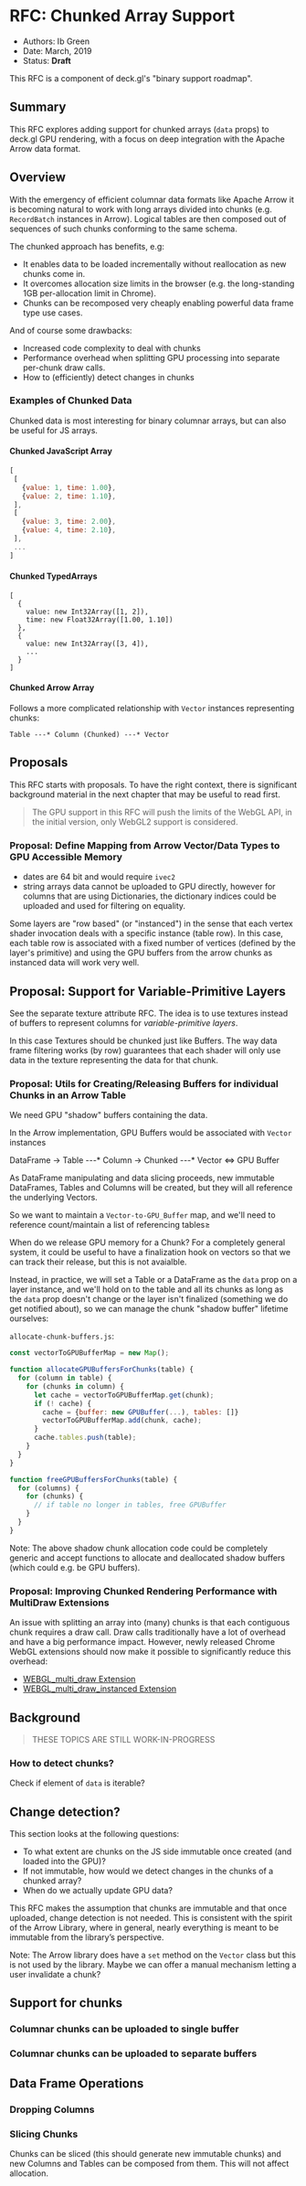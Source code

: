 # RFC: Chunked Array Support

* Authors: Ib Green
* Date: March, 2019
* Status: **Draft**

This RFC is a component of deck.gl's "binary support roadmap".


## Summary

This RFC explores adding support for chunked arrays (`data` props) to deck.gl GPU rendering, with a focus on deep integration with the Apache Arrow data format.


## Overview

With the emergency of efficient columnar data formats like Apache Arrow it is becoming natural to work with long arrays divided into chunks (e.g. `RecordBatch` instances in Arrow). Logical tables are then composed out of sequences of such chunks conforming to the same schema.

The chunked approach has benefits, e.g:
* It enables data to be loaded incrementally without reallocation as new chunks come in.
* It overcomes allocation size limits in the browser (e.g. the long-standing 1GB per-allocation limit in Chrome).
* Chunks can be recomposed very cheaply enabling powerful data frame type use cases.

And of course some drawbacks:
* Increased code complexity to deal with chunks
* Performance overhead when splitting GPU processing into separate per-chunk draw calls.
* How to (efficiently) detect changes in chunks


### Examples of Chunked Data

Chunked data is most interesting for binary columnar arrays, but can also be useful for JS arrays.

#### Chunked JavaScript Array

```js
[
 [
   {value: 1, time: 1.00},
   {value: 2, time: 1.10},
 ],
 [
   {value: 3, time: 2.00},
   {value: 4, time: 2.10},
 ],
 ...
]
```

#### Chunked TypedArrays

```
[
  {
    value: new Int32Array([1, 2]),
    time: new Float32Array([1.00, 1.10])
  },
  {
    value: new Int32Array([3, 4]),
    ...
  }
]
```

#### Chunked Arrow Array

Follows a more complicated relationship with `Vector` instances representing chunks:

`Table ---* Column (Chunked) ---* Vector`



## Proposals

This RFC starts with proposals. To have the right context, there is significant background material in the next chapter that may be useful to read first.

> The GPU support in this RFC will push the limits of the WebGL API, in the initial version, only WebGL2 support is considered.


### Proposal: Define Mapping from Arrow Vector/Data Types to GPU Accessible Memory

* dates are 64 bit and would require `ivec2`
* string arrays data cannot be uploaded to GPU directly, however for columns that are using Dictionaries, the dictionary indices could be uploaded and used for filtering on equality.

Some layers are "row based" (or "instanced") in the sense that each vertex shader invocation deals with a specific instance (table row). In this case, each table row is associated with a fixed number of vertices (defined by the layer's primitive) and using the GPU buffers from the arrow chunks as instanced data will work very well.


## Proposal: Support for Variable-Primitive Layers

See the separate texture attribute RFC. The idea is to use textures instead of buffers to represent columns for _variable-primitive layers_.

In this case Textures should be chunked just like Buffers. The way data frame filtering works (by row) guarantees that each shader will only use data in the texture representing the data for that chunk.


### Proposal: Utils for Creating/Releasing Buffers for individual Chunks in an Arrow Table

We need GPU "shadow" buffers containing the data.

In the Arrow implementation, GPU Buffers would be associated with `Vector` instances

DataFrame -> Table ---* Column -> Chunked ---* Vector <=> GPU Buffer

As DataFrame manipulating and data slicing proceeds, new immutable DataFrames, Tables and Columns will be created, but they will all reference the underlying Vectors.

So we want to maintain a `Vector-to-GPU_Buffer` map, and we'll need to reference count/maintain a list of referencing tables≥

When do we release GPU memory for a Chunk? For a completely general system, it could be useful to have a finalization hook on vectors so that we can track their release, but this is not avaialble.

Instead, in practice, we will set a Table or a DataFrame as the `data` prop on a layer instance, and we'll hold on to the table and all its chunks as long as the `data` prop doesn't change or the layer isn't finalized (something we do get notified about), so we can manage the chunk "shadow buffer" lifetime ourselves:


`allocate-chunk-buffers.js`:

```js
const vectorToGPUBufferMap = new Map();

function allocateGPUBuffersForChunks(table) {
  for (column in table) {
    for (chunks in column) {
      let cache = vectorToGPUBufferMap.get(chunk);
      if (! cache) {
        cache = {buffer: new GPUBuffer(...), tables: []}
        vectorToGPUBufferMap.add(chunk, cache);
      }
      cache.tables.push(table);
    }
  }
}

function freeGPUBuffersForChunks(table) {
  for (columns) {
    for (chunks) {
      // if table no longer in tables, free GPUBuffer
    }
  }
}
```

Note: The above shadow chunk allocation code could be completely generic and accept functions to allocate and deallocated shadow buffers (which could e.g. be GPU buffers).


### Proposal: Improving Chunked Rendering Performance with MultiDraw Extensions

An issue with splitting an array into (many) chunks is that each contiguous chunk requires a draw call. Draw calls traditionally have a lot of overhead and have a big performance impact. However, newly released Chrome WebGL extensions should now make it possible to significantly reduce this overhead:

* [WEBGL_multi_draw Extension](https://www.khronos.org/registry/webgl/extensions/WEBGL_multi_draw/)
* [WEBGL_multi_draw_instanced Extension](https://www.khronos.org/registry/webgl/extensions/WEBGL_multi_draw_instanced/)


## Background

> THESE TOPICS ARE STILL WORK-IN-PROGRESS

### How to detect chunks?

Check if element of `data` is iterable?


## Change detection?

This section looks at the following questions:
- To what extent are chunks on the JS side immutable once created (and loaded into the GPU)?
- If not immutable, how would we detect changes in the chunks of a chunked array?
- When do we actually update GPU data?

This RFC makes the assumption that chunks are immutable and that once uploaded, change detection is not needed. This is consistent with the spirit of the Arrow Library, where in general, nearly everything is meant to be immutable from the library’s perspective.

Note: The Arrow library does have a `set` method on the `Vector` class but this is not used by the library. Maybe we can offer a manual mechanism letting a user invalidate a chunk?


## Support for chunks

### Columnar chunks can be uploaded to single buffer

### Columnar chunks can be uploaded to separate buffers



## Data Frame Operations
### Dropping Columns
### Slicing Chunks

Chunks can be sliced (this should generate new immutable chunks) and new Columns and Tables can be composed from them. This will not affect allocation.
